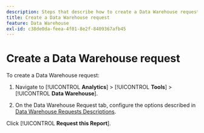 ```yaml
---
description: Steps that describe how to create a Data Warehouse request.
title: Create a Data Warehouse request
feature: Data Warehouse
exl-id: c38de0da-feea-4f01-8e2f-8409367afb45
---
```

# Create a Data Warehouse request

To create a Data Warehouse request:

1. Navigate to [!UICONTROL **Analytics**] > [!UICONTROL **Tools**] > [!UICONTROL **Data Warehouse**].

1. On the Data Warehouse Request tab, configure the options described in [Data Warehouse Requests Descriptions](/help/export/data-warehouse/data-warehouse.md).

Click [!UICONTROL **Request this Report**].

